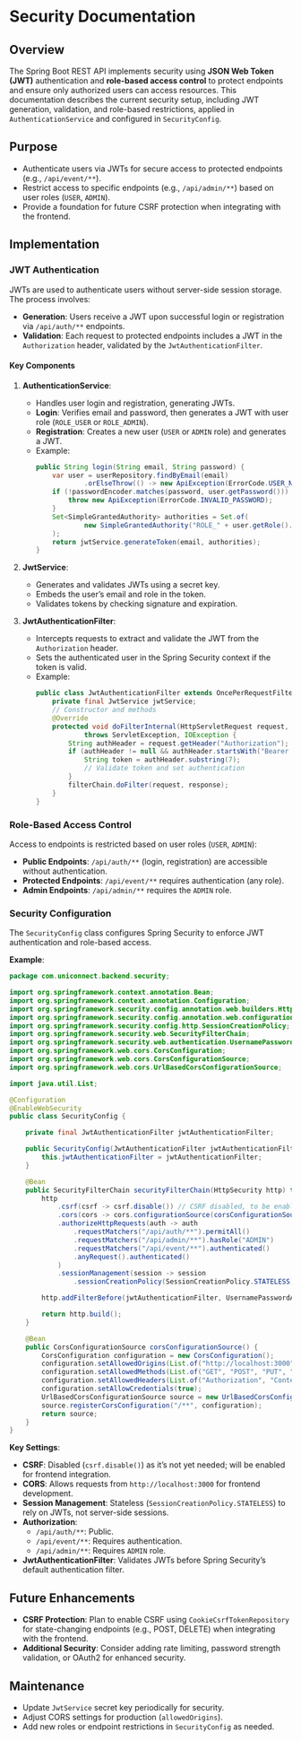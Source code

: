 # Security Documentation

## Overview

The Spring Boot REST API implements security using **JSON Web Token (JWT)** authentication and **role-based access control** to protect endpoints and ensure only authorized users can access resources. This documentation describes the current security setup, including JWT generation, validation, and role-based restrictions, applied in `AuthenticationService` and configured in `SecurityConfig`.

## Purpose

- Authenticate users via JWTs for secure access to protected endpoints (e.g., `/api/event/**`).
- Restrict access to specific endpoints (e.g., `/api/admin/**`) based on user roles (`USER`, `ADMIN`).
- Provide a foundation for future CSRF protection when integrating with the frontend.

## Implementation

### JWT Authentication

JWTs are used to authenticate users without server-side session storage. The process involves:
- **Generation**: Users receive a JWT upon successful login or registration via `/api/auth/**` endpoints.
- **Validation**: Each request to protected endpoints includes a JWT in the `Authorization` header, validated by the `JwtAuthenticationFilter`.

#### Key Components

1. **AuthenticationService**:
   - Handles user login and registration, generating JWTs.
   - **Login**: Verifies email and password, then generates a JWT with user role (`ROLE_USER` or `ROLE_ADMIN`).
   - **Registration**: Creates a new user (`USER` or `ADMIN` role) and generates a JWT.
   - Example:
     ```java
     public String login(String email, String password) {
         var user = userRepository.findByEmail(email)
                 .orElseThrow(() -> new ApiException(ErrorCode.USER_NOT_FOUND));
         if (!passwordEncoder.matches(password, user.getPassword())) {
             throw new ApiException(ErrorCode.INVALID_PASSWORD);
         }
         Set<SimpleGrantedAuthority> authorities = Set.of(
                 new SimpleGrantedAuthority("ROLE_" + user.getRole().name())
         );
         return jwtService.generateToken(email, authorities);
     }
     ```

2. **JwtService**:
   - Generates and validates JWTs using a secret key.
   - Embeds the user’s email and role in the token.
   - Validates tokens by checking signature and expiration.

3. **JwtAuthenticationFilter**:
   - Intercepts requests to extract and validate the JWT from the `Authorization` header.
   - Sets the authenticated user in the Spring Security context if the token is valid.
   - Example:
     ```java
     public class JwtAuthenticationFilter extends OncePerRequestFilter {
         private final JwtService jwtService;
         // Constructor and methods
         @Override
         protected void doFilterInternal(HttpServletRequest request, HttpServletResponse response, FilterChain filterChain)
                 throws ServletException, IOException {
             String authHeader = request.getHeader("Authorization");
             if (authHeader != null && authHeader.startsWith("Bearer ")) {
                 String token = authHeader.substring(7);
                 // Validate token and set authentication
             }
             filterChain.doFilter(request, response);
         }
     }
     ```

### Role-Based Access Control

Access to endpoints is restricted based on user roles (`USER`, `ADMIN`):
- **Public Endpoints**: `/api/auth/**` (login, registration) are accessible without authentication.
- **Protected Endpoints**: `/api/event/**` requires authentication (any role).
- **Admin Endpoints**: `/api/admin/**` requires the `ADMIN` role.

### Security Configuration

The `SecurityConfig` class configures Spring Security to enforce JWT authentication and role-based access.

**Example**:
```java
package com.uniconnect.backend.security;

import org.springframework.context.annotation.Bean;
import org.springframework.context.annotation.Configuration;
import org.springframework.security.config.annotation.web.builders.HttpSecurity;
import org.springframework.security.config.annotation.web.configuration.EnableWebSecurity;
import org.springframework.security.config.http.SessionCreationPolicy;
import org.springframework.security.web.SecurityFilterChain;
import org.springframework.security.web.authentication.UsernamePasswordAuthenticationFilter;
import org.springframework.web.cors.CorsConfiguration;
import org.springframework.web.cors.CorsConfigurationSource;
import org.springframework.web.cors.UrlBasedCorsConfigurationSource;

import java.util.List;

@Configuration
@EnableWebSecurity
public class SecurityConfig {

    private final JwtAuthenticationFilter jwtAuthenticationFilter;

    public SecurityConfig(JwtAuthenticationFilter jwtAuthenticationFilter) {
        this.jwtAuthenticationFilter = jwtAuthenticationFilter;
    }

    @Bean
    public SecurityFilterChain securityFilterChain(HttpSecurity http) throws Exception {
        http
            .csrf(csrf -> csrf.disable()) // CSRF disabled, to be enabled later
            .cors(cors -> cors.configurationSource(corsConfigurationSource()))
            .authorizeHttpRequests(auth -> auth
                .requestMatchers("/api/auth/**").permitAll()
                .requestMatchers("/api/admin/**").hasRole("ADMIN")
                .requestMatchers("/api/event/**").authenticated()
                .anyRequest().authenticated()
            )
            .sessionManagement(session -> session
                .sessionCreationPolicy(SessionCreationPolicy.STATELESS));

        http.addFilterBefore(jwtAuthenticationFilter, UsernamePasswordAuthenticationFilter.class);

        return http.build();
    }

    @Bean
    public CorsConfigurationSource corsConfigurationSource() {
        CorsConfiguration configuration = new CorsConfiguration();
        configuration.setAllowedOrigins(List.of("http://localhost:3000"));
        configuration.setAllowedMethods(List.of("GET", "POST", "PUT", "DELETE", "OPTIONS"));
        configuration.setAllowedHeaders(List.of("Authorization", "Content-Type"));
        configuration.setAllowCredentials(true);
        UrlBasedCorsConfigurationSource source = new UrlBasedCorsConfigurationSource();
        source.registerCorsConfiguration("/**", configuration);
        return source;
    }
}
```

**Key Settings**:
- **CSRF**: Disabled (`csrf.disable()`) as it’s not yet needed; will be enabled for frontend integration.
- **CORS**: Allows requests from `http://localhost:3000` for frontend development.
- **Session Management**: Stateless (`SessionCreationPolicy.STATELESS`) to rely on JWTs, not server-side sessions.
- **Authorization**:
  - `/api/auth/**`: Public.
  - `/api/event/**`: Requires authentication.
  - `/api/admin/**`: Requires `ADMIN` role.
- **JwtAuthenticationFilter**: Validates JWTs before Spring Security’s default authentication filter.

## Future Enhancements

- **CSRF Protection**: Plan to enable CSRF using `CookieCsrfTokenRepository` for state-changing endpoints (e.g., POST, DELETE) when integrating with the frontend.
- **Additional Security**: Consider adding rate limiting, password strength validation, or OAuth2 for enhanced security.

## Maintenance

- Update `JwtService` secret key periodically for security.
- Adjust CORS settings for production (`allowedOrigins`).
- Add new roles or endpoint restrictions in `SecurityConfig` as needed.